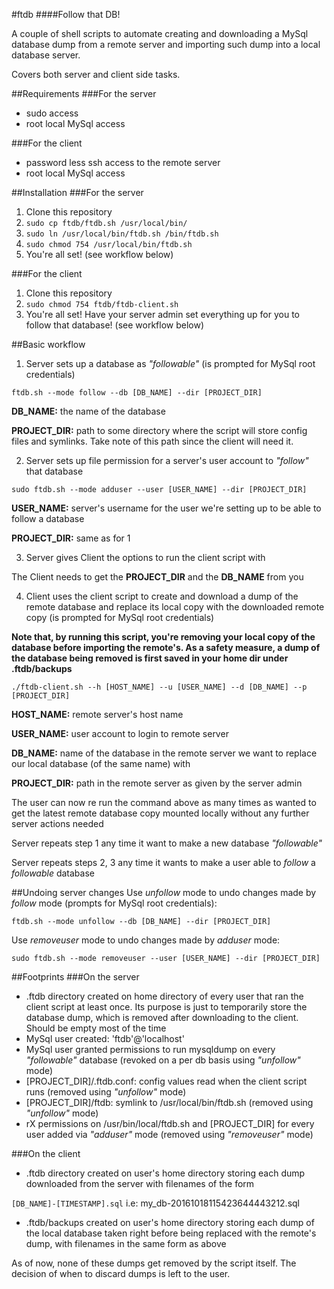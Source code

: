 #ftdb
####Follow that DB!

A couple of shell scripts to automate creating and downloading a MySql database dump from a remote server and importing such dump into a local database server.

Covers both server and client side tasks.

##Requirements
###For the server
- sudo access
- root local MySql access

###For the client
- password less ssh access to the remote server
- root local MySql access

##Installation
###For the server
1. Clone this repository
2. `sudo cp ftdb/ftdb.sh /usr/local/bin/`
3. `sudo ln /usr/local/bin/ftdb.sh /bin/ftdb.sh`
4. `sudo chmod 754 /usr/local/bin/ftdb.sh`
5. You're all set! (see workflow below)

###For the client
1. Clone this repository
2. `sudo chmod 754 ftdb/ftdb-client.sh`
3. You're all set! Have your server admin set everything up for you to follow that database! (see workflow below)

##Basic workflow
1. Server sets up a database as _"followable"_ (is prompted for MySql root credentials)

 `ftdb.sh --mode follow --db [DB_NAME] --dir [PROJECT_DIR]`

 **DB_NAME:** the name of the database

 **PROJECT_DIR:** path to some directory where the script will store config files and symlinks. Take note of this path since the client will need it.

2. Server sets up file permission for a server's user account to _"follow"_ that database

 `sudo ftdb.sh --mode adduser --user [USER_NAME] --dir [PROJECT_DIR]`

 **USER_NAME:** server's username for the user we're setting up to be able to follow a database

 **PROJECT_DIR:** same as for 1

3. Server gives Client the options to run the client script with

 The Client needs to get the **PROJECT_DIR** and the **DB_NAME** from you

4. Client uses the client script to create and download a dump of the remote database and replace its local copy with the downloaded remote copy (is prompted for MySql root credentials)

 **Note that, by running this script, you're removing your local copy of the database before importing the remote's. As a safety measure, a dump of the database being removed is first saved in your home dir under .ftdb/backups**

 `./ftdb-client.sh --h [HOST_NAME] --u [USER_NAME] --d [DB_NAME] --p [PROJECT_DIR]`

 **HOST_NAME:** remote server's host name

 **USER_NAME:** user account to login to remote server

 **DB_NAME:** name of the database in the remote server we want to replace our local database (of the same name) with

 **PROJECT_DIR:** path in the remote server as given by the server admin

 The user can now re run the command above as many times as wanted to get the latest remote database copy mounted locally without any further server actions needed

Server repeats step 1 any time it want to make a new database _"followable"_

Server repeats steps 2, 3 any time it wants to make a user able to _follow_ a _followable_ database

##Undoing server changes
Use _unfollow_ mode to undo changes made by _follow_ mode (prompts for MySql root credentials):

`ftdb.sh --mode unfollow --db [DB_NAME] --dir [PROJECT_DIR]`

Use _removeuser_ mode to undo changes made by _adduser_ mode:

`sudo ftdb.sh --mode removeuser --user [USER_NAME] --dir [PROJECT_DIR]`

##Footprints
###On the server
- .ftdb directory created on home directory of every user that ran the client script at least once. Its purpose is just to temporarily store the database dump, which is removed after downloading to the client. Should be empty most of the time
- MySql user created: 'ftdb'@'localhost'
- MySql user granted permissions to run mysqldump on every _"followable"_ database (revoked on a per db basis using _"unfollow"_ mode)
- [PROJECT\_DIR]/.ftdb.conf: config values read when the client script runs (removed using _"unfollow"_ mode)
- [PROJECT\_DIR]/ftdb: symlink to /usr/local/bin/ftdb.sh (removed using _"unfollow"_ mode)
- rX permissions on /usr/bin/local/ftdb.sh and [PROJECT\_DIR] for every user added via _"adduser"_ mode (removed using _"removeuser"_ mode)

###On the client
- .ftdb directory created on user's home directory storing each dump downloaded from the server with filenames of the form

 `[DB_NAME]-[TIMESTAMP].sql`
 i.e: my\_db-20161018115423644443212.sql

- .ftdb/backups created on user's home directory storing each dump of the local database taken right before being replaced with the remote's dump, with filenames in the same form as above

 As of now, none of these dumps get removed by the script itself. The decision of when to discard dumps is left to the user.
